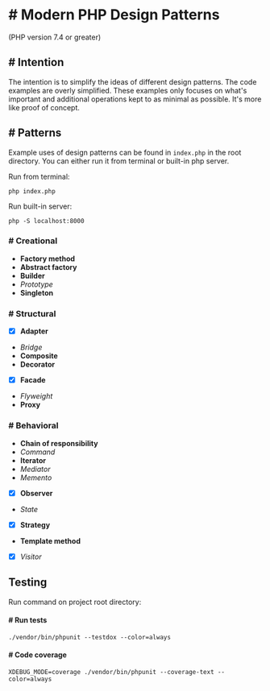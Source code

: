 # # Modern PHP Design Patterns
(PHP version 7.4 or greater)

## # Intention
The intention is to simplify the ideas of different design patterns. The code examples are 
overly simplified. These examples only focuses on what's important and additional operations kept to as minimal as possible. It's more like proof of concept.

## # Patterns
Example uses of design patterns can be found in `index.php` in the root directory. You can either run it 
from terminal or built-in php server.

Run from terminal:
```console
php index.php
```

Run built-in server:
```console
php -S localhost:8000
```

### # Creational
* **Factory method**
* **Abstract factory**
* **Builder**
* *Prototype*
* **Singleton**

### # Structural
* [x] **Adapter**
* *Bridge*
* **Composite**
* **Decorator**
* [x] **Facade**
* *Flyweight*
* **Proxy**

### # Behavioral
* **Chain of responsibility**
* *Command*
* **Iterator**
* *Mediator*
* *Memento*
* [x] **Observer**
* *State*
* [x] **Strategy**
* **Template method**
* [x] *Visitor*

## Testing
Run command on project root directory:

#### # Run tests
```console
./vendor/bin/phpunit --testdox --color=always
```

#### # Code coverage
```console
XDEBUG_MODE=coverage ./vendor/bin/phpunit --coverage-text --color=always
```